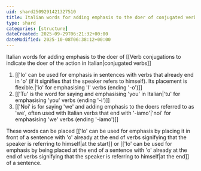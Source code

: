 ```yaml
---
uid: shard2509291421327510
title: Italian words for adding emphasis to the doer of conjugated verbs
type: shard
categories: [structure]
dateCreated: 2025-09-29T06:21:32+00:00
dateModified: 2025-10-08T06:38:12+00:00
---
```

Italian words for adding emphasis to the doer of [[Verb conjugations to indicate the doer of the action in Italian|conjugated verbs]]

1. [['Io' can be used for emphasis in sentences with verbs that already end in 'o' (if it signifies that the speaker refers to himself). Its placement is flexible.|'io' for emphasising 'I' verbs (ending '-o')]]
2. [['Tu' is the word for saying and emphasising 'you' in Italian|'tu' for emphasising 'you' verbs (ending '-i')]]
3. [['Noi' is for saying 'we' and adding emphasis to the doers referred to as 'we', often used with Italian verbs that end with '-iamo'|'noi' for emphasising 'we' verbs (ending '-iamo')]]

These words can be placed [['Io' can be used for emphasis by placing it in front of a sentence with 'o' already at the end of verbs signifying that the speaker is referring to himself|at the start]] or [['Io' can be used for emphasis by being placed at the end of a sentence with 'o' already at the end of verbs signifying that the speaker is referring to himself|at the end]] of a sentence.
